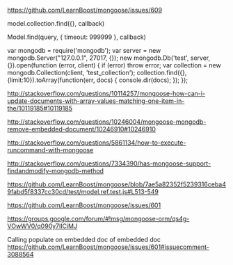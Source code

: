 https://github.com/LearnBoost/mongoose/issues/609


model.collection.find({}, callback)

Model.find(query, { timeout: 999999 }, callback)

var mongodb = require('mongodb');
var server = new mongodb.Server("127.0.0.1", 27017, {});
new mongodb.Db('test', server, {}).open(function (error, client) {
  if (error) throw error;
  var collection = new mongodb.Collection(client, 'test_collection');
  collection.find({}, {limit:10}).toArray(function(err, docs) {
    console.dir(docs);
  });
});

http://stackoverflow.com/questions/10114257/mongoose-how-can-i-update-documents-with-array-values-matching-one-item-in-the/10119185#10119185

http://stackoverflow.com/questions/10246004/mongoose-mongodb-remove-embedded-document/10246910#10246910

http://stackoverflow.com/questions/5861134/how-to-execute-runcommand-with-mongoose

http://stackoverflow.com/questions/7334390/has-mongoose-support-findandmodify-mongodb-method

https://github.com/LearnBoost/mongoose/blob/7ae5a82352f5239316ceba49fabd5f8337cc30cd/test/model.ref.test.js#L513-549

https://github.com/LearnBoost/mongoose/issues/601

https://groups.google.com/forum/#!msg/mongoose-orm/qs4g-VOwWV0/q090y7lICiMJ

Calling populate on embedded doc of embedded doc
https://github.com/LearnBoost/mongoose/issues/601#issuecomment-3088564
